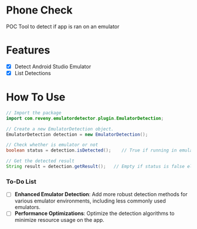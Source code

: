 # Phone Check
POC Tool to detect if app is ran on an emulator

# Features
- [x] Detect Android Studio Emulator
- [x] List Detections

# How To Use

```Java
// Import the package
import com.reveny.emulatordetector.plugin.EmulatorDetection;

// Create a new EmulatorDetection object.
EmulatorDetection detection = new EmulatorDetection();

// Check whether is emulator or not
boolean status = detection.isDetected();    // True if running in emulator else false

// Get the detected result
String result = detection.getResult();   // Empty if status is false else gives all the detections
```


### To-Do List
- [ ] **Enhanced Emulator Detection**: Add more robust detection methods for various emulator environments, including less commonly used emulators.
- [ ] **Performance Optimizations**: Optimize the detection algorithms to minimize resource usage on the app.
